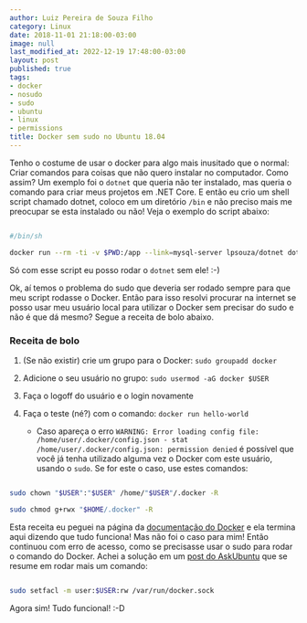 ```yaml
---
author: Luiz Pereira de Souza Filho
category: Linux
date: 2018-11-01 21:18:00-03:00
image: null
last_modified_at: 2022-12-19 17:48:00-03:00
layout: post
published: true
tags:
- docker
- nosudo
- sudo
- ubuntu
- linux
- permissions
title: Docker sem sudo no Ubuntu 18.04
---
```


Tenho o costume de usar o docker para algo mais inusitado que o normal: Criar comandos para coisas que não quero instalar no computador. Como assim? Um exemplo foi o `dotnet` que queria não ter instalado, mas queria o comando para criar meus projetos em .NET Core. E então eu crio um shell script chamado dotnet, coloco em um diretório `/bin` e não preciso mais me preocupar se esta instalado ou não! Veja o exemplo do script abaixo:

```bash

#/bin/sh

docker run --rm -ti -v $PWD:/app --link=mysql-server lpsouza/dotnet dotnet $*

```

Só com esse script eu posso rodar o `dotnet` sem ele! :-)

Ok, aí temos o problema do sudo que deveria ser rodado sempre para que meu script rodasse o Docker. Então para isso resolvi procurar na internet se posso usar meu usuário local para utilizar o Docker sem precisar do sudo e não é que dá mesmo? Segue a receita de bolo abaixo.

###   Receita de bolo

1. (Se não existir) crie um grupo para o Docker: `sudo groupadd docker`

2. Adicione o seu usuário no grupo: `sudo usermod -aG docker $USER`

3. Faça o logoff do usuário e o login novamente

4. Faça o teste (né?) com o comando: `docker run hello-world`

   - Caso apareça o erro `WARNING: Error loading config file: /home/user/.docker/config.json - stat /home/user/.docker/config.json: permission denied` é possível que você já tenha utilizado alguma vez o Docker com este usuário, usando o `sudo`. Se for este o caso, use estes comandos:

```bash

sudo chown "$USER":"$USER" /home/"$USER"/.docker -R

sudo chmod g+rwx "$HOME/.docker" -R

```

Esta receita eu peguei na página da [documentação do Docker](https://docs.docker.com/install/linux/linux-postinstall/#manage-docker-as-a-non-root-user) e ela termina aqui dizendo que tudo funciona! Mas não foi o caso para mim! Então continuou com erro de acesso, como se precisasse usar o sudo para rodar o comando do Docker. Achei a solução em um [post do AskUbuntu](https://askubuntu.com/a/982187) que se resume em rodar mais um comando:

```bash

sudo setfacl -m user:$USER:rw /var/run/docker.sock

```

Agora sim! Tudo funcional! :-D
